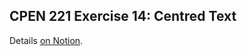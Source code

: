 CPEN 221 Exercise 14: Centred Text
---

Details [on Notion](https://www.notion.so/cpen221ubc/Exercise-14-Text-Formatting-1526578e31c54d0db44f10b38761217f).